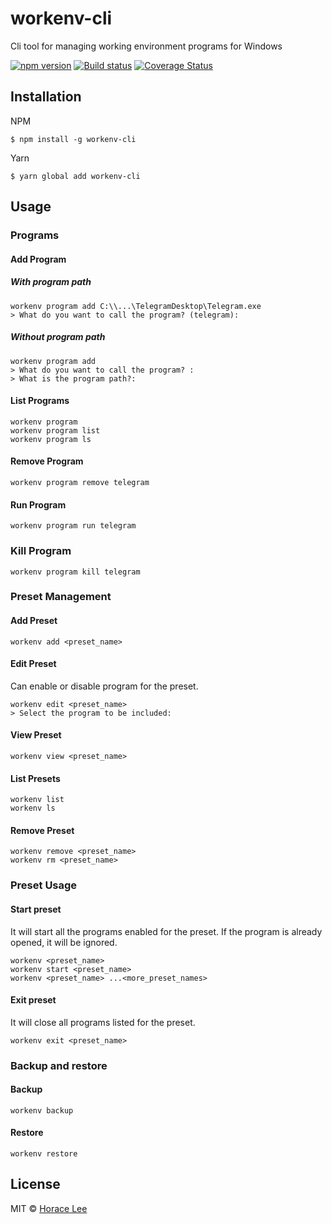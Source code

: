 # workenv-cli

Cli tool for managing working environment programs for Windows

[![npm version](https://badge.fury.io/js/workenv-cli.svg)](https://badge.fury.io/js/workenv-cli)
[![Build status](https://ci.appveyor.com/api/projects/status/2uhjbnedwdiuwpb9?svg=true)](https://ci.appveyor.com/project/horacehylee/workenv-cli)
[![Coverage Status](https://coveralls.io/repos/github/horacehylee/workenv-cli/badge.svg?branch=master&service=github)](https://coveralls.io/github/horacehylee/workenv-cli?branch=master&service=github)

## Installation

NPM
```
$ npm install -g workenv-cli
```

Yarn
```
$ yarn global add workenv-cli
```

## Usage

### Programs

#### Add Program

##### With program path

```
workenv program add C:\\...\TelegramDesktop\Telegram.exe
> What do you want to call the program? (telegram):
```

##### Without program path

```
workenv program add
> What do you want to call the program? :
> What is the program path?:
```

#### List Programs

```
workenv program
workenv program list
workenv program ls
```

#### Remove Program

```
workenv program remove telegram
```

#### Run Program

```
workenv program run telegram
```

### Kill Program

```
workenv program kill telegram
```

### Preset Management

#### Add Preset

```
workenv add <preset_name>
```

#### Edit Preset

Can enable or disable program for the preset.

```
workenv edit <preset_name>
> Select the program to be included:
```

#### View Preset

```
workenv view <preset_name>
```

#### List Presets

```
workenv list
workenv ls
```

#### Remove Preset

```
workenv remove <preset_name>
workenv rm <preset_name>
```

### Preset Usage

#### Start preset

It will start all the programs enabled for the preset. If the program is already opened, it will be ignored.

```
workenv <preset_name>
workenv start <preset_name>
workenv <preset_name> ...<more_preset_names>
```

#### Exit preset

It will close all programs listed for the preset.

```
workenv exit <preset_name>
```

### Backup and restore

#### Backup

```
workenv backup
```

#### Restore

```
workenv restore
```

## License

MIT © [Horace Lee](https://github.com/horacehylee)
